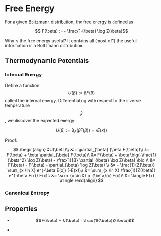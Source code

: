 # Free Energy

For a given [Boltzmann distribution](boltzmann_distribution.md), the free energy
is defined as

$$ F(\beta) := - \frac{1}{\beta} \log Z(\beta)$$

Why is the free energy useful? It contains all (most of?) the useful information 
in a Boltzmann distribution.

## Thermodynamic Potentials

### Internal Energy

Define a function $$U(\beta) := \beta F(\beta)$$ called the internal energy. Differentiating
with respect to the inverse temperature $$\beta$$, we discover the expected energy: 

$$U(\beta) := \partial_{\beta} (\beta F(\beta))  = \langle E(x) \rangle$$

Proof:

$$
\begin{align}
&U(\beta)\\
&:= \partial_{\beta} (\beta F(\beta))\\
&= F(\beta) + \beta \partial_{\beta} F(\beta)\\
&= F(\beta) + \beta \big(-\frac{1}{\beta^2} \log Z(\beta) - \frac{1}{B} \partial_{\beta} \log Z(\beta) \big)\\
&= F(\beta) - F(\beta) - \partial_{\beta} \log Z(\beta) \\
&= - \frac{1}{Z(\beta)} \sum_{x \in X} e^{-\beta E(x)} (-E(x))\\
&= \sum_{x \in X} \frac{1}{Z(\beta)} e^{-\beta E(x)} E(x)\\
&= \sum_{x \in X} p_{\beta}(x) E(x)\\
&= \langle E(x) \rangle
\end{align}
$$
 

### Canonical Entropy



## Properties

- $$F(\beta) = U(\beta) - \frac{1}{\beta}S(\beta)$$

- 

